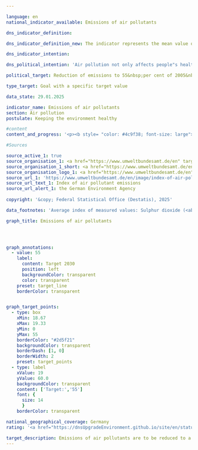 ```yaml
---

language: en        
national_indicator_available: Emissions of air pollutants        

dns_indicator_definition:         

dns_indicator_definition_new: The indicator represents the mean value of the indices of national emissions of the five air pollutants sulphur dioxide (<abbr title="Sulphur dioxide" tabindex="0">SO₂</abbr>), nitrogen oxide (<abbr title="Nitrogen oxides" tabindex="0">NOₓ</abbr>), ammonia (<abbr title="Ammonia" tabindex="0">NH₃</abbr>), volatile organic compounds (<abbr title="non-methane volatile organic compounds" tabindex="0">NMVOC</abbr>) and particulate matter (<abbr title="Particulate matter (diameter smaller than 2.5&nbsp;micrometers)" tabindex="0">PM₂.₅</abbr>) compared to the base year 2005.        

dns_indicator_intention:         

dns_political_intention: 'Air pollution not only affects people"s health, but also ecosystems and biodiversity. The unweighted average of emissions of certain air pollutants should therefore fall by 45&nbsp;per cent by 2030&nbsp;compared to 2005. This target is based on Germany"s commitment to the European Union (<abbr title="European Union" tabindex="0">EU</abbr>) to reduce emissions of individual air pollutants by 2030&nbsp;as follows: Sulphur dioxide (<abbr title="Sulphur dioxide" tabindex="0">SO₂</abbr>) by 58&nbsp;per cent, nitrogen oxide (<abbr title="Nitrogen oxides" tabindex="0">NOₓ</abbr>) by 65&nbsp;per cent, ammonia (<abbr title="Ammonia" tabindex="0">NH₃</abbr>) by 29&nbsp;per cent, volatile organic compounds (<abbr title="non-methane volatile organic compounds" tabindex="0">NMVOC</abbr>) by 28&nbsp;per cent and particulate matter (<abbr title="Particulate matter (diameter smaller than 2.5&nbsp;micrometers)" tabindex="0">PM₂.₅</abbr>) by 43&nbsp;per cent.'        

political_target: Reduction of emissions to 55&nbsp;per cent of 2005&nbsp;level (unweighted average of the five pollutants) by 2030        

type_target: Goal with a specific target value        

data_state: 29.01.2025        

indicator_name: Emissions of air pollutants        
section: Air pollution        
postulate: Keeping the environment healthy        

#content         
content_and_progress: '<p><b style= "color: #4c9f38; font-size: large">3.2.a Emissions of air pollutants</b><br><br>This indicator represents the unweighted arithmetic mean of the percentage change in emissions of sulphur dioxide (<abbr title="Sulphur dioxide" tabindex="0">SO₂</abbr>), nitrogen oxides (<abbr title="Nitrogen oxides" tabindex="0">NOₓ</abbr>), ammonia (<abbr title="Ammonia" tabindex="0">NH₃</abbr>), non-methane volatile organic compounds (<abbr title="Non-methane volatile organic compounds" tabindex="0">NMVOCs</abbr>), and fine particulate matter (<abbr title="Particulate matter (diameter smaller than 2.5&nbsp;micrometers)" tabindex="0">PM₂.₅</abbr>) released in Germany. The rates of change for each air pollutant are incorporated equally into the calculation&nbsp;–&nbsp;regardless of their differing sources and environmental impacts. As a result, the indicator is only indirectly linked to compliance with binding emission reduction targets agreed with the European Union (<abbr title="European Union" tabindex="0">EU</abbr>). It is therefore possible for the overall reduction target of the indicator to be met, while individual pollutant-specific reduction targets are missed.<br><br>The underlying data, which serve as the basis for reporting obligations under the Geneva Convention on Long-range Transboundary Air Pollution (<abbr title="Convention on Long-Range Transboundary Air Pollution" tabindex="0">CLRTAP</abbr>) and the <abbr title="European Union" tabindex="0">EU</abbr> National Emission Ceilings (<abbr title="National Emission Ceilings" tabindex="0">NEC</abbr>) Directive, are collected annually by the Federal Environment Agency (<abbr title="Federal Environment Agency" tabindex="0">UBA</abbr>). Subsequently, the Environmental-Economic Accounts (<abbr title="Environmental economic accounts" tabindex="0">UGR</abbr>) of the Federal Statistical Office process these data further, breaking them down by economic sector and private households.<br><br>According to preliminary calculations, total emissions of air pollutants had declined by 39.3% by 2023&nbsp;compared with 2005. This indicates that the indicator is progressing in the desired direction and, if the current trend continues, the goal of reducing emissions to 55% of 2005&nbsp;levels by 2030&nbsp;would be met.<br><br>However, the reduction in emissions of individual pollutants between 2005&nbsp;and 2023&nbsp;varied considerably. Based on recent trends, the emission reduction commitments entered into by Germany for each individual air pollutant under <abbr title="European Union" tabindex="0">EU</abbr> law could be achieved by 2030.<br><br>Emissions of non-methane volatile organic compounds (<abbr title="Non-methane volatile organic compounds" tabindex="0">NMVOCs</abbr>), mainly caused by the industrial use of solvents, were significantly reduced by 34.9% over the reporting period.<br><br>Emissions of fine particulate matter (<abbr title="Particulate matter (diameter smaller than 2.5&nbsp;micrometers)" tabindex="0">PM₂.₅</abbr>) decreased by 40.9% between 2005&nbsp;and 2023. In 2023, the largest share of <abbr title="Particulate matter (diameter smaller than 2.5&nbsp;micrometers)" tabindex="0">PM₂.₅</abbr> emissions came from households and small consumers, accounting for 26.2%. Industry was responsible for 27.5% of emissions. The transport sector accounted for 24.3% of <abbr title="Particulate matter (diameter smaller than 2.5&nbsp;micrometers)" tabindex="0">PM₂.₅</abbr> emissions&nbsp;–&nbsp;a decrease of 9.4&nbsp;percentage points compared to 2005.<br><br>Emissions of nitrogen oxides (<abbr title="Nitrogen oxides" tabindex="0">NOₓ</abbr>) declined by 47.3% by 2023&nbsp;compared with 2005, also progressing in the desired direction. In 2023, the main sources of nitrogen oxide emissions were the transport sector and the energy industry.<br><br>Sulphur dioxide (<abbr title="Sulphur dioxide" tabindex="0">SO₂</abbr>) emissions, which predominantly arise from the energy sector, fell by 54.1% over the same period.<br><br>Ammonia (<abbr title="Ammonia" tabindex="0">NH₃</abbr>) emissions first fell significantly below 2005&nbsp;levels in 2018. Across the full period from 2005&nbsp;to 2023, the reduction totalled 20.3%. However, between 2005&nbsp;and 2018, there were intermittent increases in ammonia emissions, resulting in only a moderate overall decline. The main driver behind the increases during this period was the agricultural use of land, particularly the spreading of fermentation residues from the digestion of energy crops. Approximately half of ammonia emissions can be attributed to this source group.</p>'                

#Sources        

source_active_1: true
source_organisation_1: <a href="https://www.umweltbundesamt.de/en" target="_blank" onclick="return confirm_alert('the German Environment Agency', 'En')">German Environment Agency</a>
source_organisation_1_short: <a href="https://www.umweltbundesamt.de/en" target="_blank" onclick="return confirm_alert('the German Environment Agency', 'En')">German Environment Agency</a>
source_organisation_logo_1: <a href="https://www.umweltbundesamt.de/en" target="_blank" onclick="return confirm_alert('the German Environment Agency', 'En')"><img src="https://dnsTestEnvironment.github.io/dns-indicators/public/OrgImgEn/uba.png" alt="German Environment Agency" title=" Click here to visit the homepage of the organizationGerman Environment Agency" style="height:60px; width:148px; border:transparent"/></a>
source_url_1: 'https://www.umweltbundesamt.de/en/image/index-of-air-pollutant-emissions'
source_url_text_1: Index of air pollutant emissions
source_url_alert_1: the German Environment Agency
        
copyright: '&copy; Federal Statistical Office (Destatis), 2025'        

data_footnotes: 'Average index of measured values: Sulphur dioxide (<abbr title="Sulphur dioxide" tabindex="0">SO₂</abbr>), nitrogen oxides (<abbr title="Nitrogen oxides" tabindex="0">NOₓ</abbr>), non-methane volatile organic compounds (<abbr title="Non-methane volatile organic compounds" tabindex="0">NMVOCs</abbr>) and particulate matter (<abbr title="Particulate matter (diameter smaller than 2.5&nbsp;micrometers)" tabindex="0">PM₂.₅</abbr>).<br>• 2023&nbsp;provisional data.'        

graph_title: Emissions of air pollutants        

        


graph_annotations:
  - value: 55
    label:
      content: Target 2030
      position: left
      backgroundColor: transparent
      color: transparent
    preset: target_line
    borderColor: transparent        


graph_target_points:
  - type: box
    xMin: 18.67
    xMax: 19.33
    yMin: 0
    yMax: 55
    borderColor: "#2d5f21"
    backgroundColor: transparent
    borderDash: [1, 0]
    borderWidth: 2
    preset: target_points
  - type: label
    xValue: 19
    yValue: 60.0
    backgroundColor: transparent
    content: ['Target:','55']
    font: {
      size: 14
      }
    borderColor: transparent                

national_geographical_coverage: Germany        
rating: '<a href="https://dnsUpgradeEnvironment.github.io/site/en/status"><img src="https://sdg-indikatoren.de/public/Wettersymbole/Sonne.png" title="If the trend from 2023 had continued, the target value would have been reached or missed by less than 5% of the difference between the target value and the value at that time." alt="Weathersymbol: Sun"/></a>'        

target_description: Emissions of air pollutants are to be reduced to a maximum of 55&nbsp;per cent of the 2005&nbsp;level by 2030.<br><br><br>Based on the target formulation (despite stagnation in 2021&nbsp;and 2022), if the average development of the last six years continues, the politically defined target would already be achieved in 2025. Indicator 3.2.a is rated "Sun" for the year 2023.        
---
```


